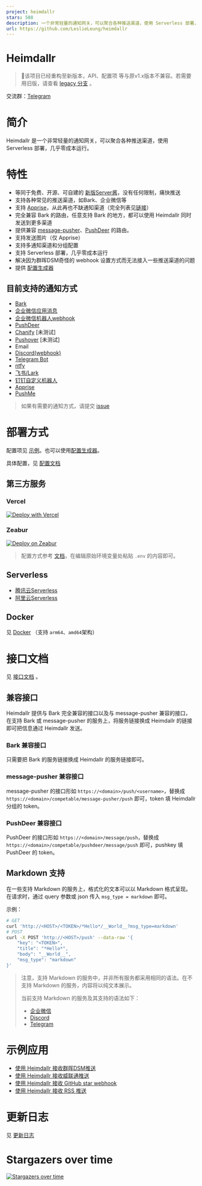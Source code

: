 ```yaml
---
project: heimdallr
stars: 588
description: 一个非常轻量的通知网关，可以聚合各种推送渠道，使用 Serverless 部署，几乎零成本运行。
url: https://github.com/LeslieLeung/heimdallr
---
```


<h1>Heimdallr</h1>

> 🔧该项目已经重构至新版本，API、配置项 等与原v1.x版本不兼容。若需要用旧版，请查看 [legacy 分支](https://github.com/LeslieLeung/heimdallr/tree/legacy) 。

交流群：[Telegram](https://t.me/heimdallr_notification)

# 简介

Heimdallr 是一个非常轻量的通知网关，可以聚合各种推送渠道，使用 Serverless 部署，几乎零成本运行。

# 特性

- 等同于免费、开源、可自建的 [新版Server酱](https://sct.ftqq.com/)，没有任何限制，痛快推送
- 支持各种常见的推送渠道，如Bark、企业微信等
- 支持 [Apprise](https://github.com/caronc/apprise)，从此再也不缺通知渠道（完全列表见[链接](https://github.com/caronc/apprise#supported-notifications)）
- 完全兼容 Bark 的路由，任意支持 Bark 的地方，都可以使用 Heimdallr 同时发送到更多渠道
- 提供兼容 [message-pusher](https://github.com/songquanpeng/message-pusher)、[PushDeer](http://pushdeer.com) 的路由。
- 支持发送图片（仅 Apprise）
- 支持多通知渠道和分组配置
- 支持 Serverless 部署，几乎零成本运行
- 解决因为群晖DSM奇怪的 webhook 设置方式而无法接入一些推送渠道的问题
- 提供 [配置生成器](https://heimdallr-configurator.vercel.app/)

## 目前支持的通知方式

- [Bark](https://github.com/Finb/Bark)
- [企业微信应用消息](https://developer.work.weixin.qq.com/document/path/90236)
- [企业微信机器人webhook](https://developer.work.weixin.qq.com/document/path/91770)
- [PushDeer](http://pushdeer.com)
- [Chanify](https://github.com/chanify/chanify) [未测试]
- [Pushover](https://pushover.net/api) [未测试]
- Email
- [Discord(webhook)](https://discord.com/developers/docs/resources/webhook#execute-webhook)
- [Telegram Bot](https://core.telegram.org/bots/api#sendmessage)
- [ntfy](https://docs.ntfy.sh/)
- [飞书/Lark](https://open.feishu.cn/document/client-docs/bot-v3/add-custom-bot)
- [钉钉自定义机器人](https://open.dingtalk.com/document/robots/custom-robot-access)
- [Apprise](https://github.com/caronc/apprise)
- [PushMe](https://push.i-i.me/)

> 如果有需要的通知方式，请提交 [issue](https://github.com/LeslieLeung/heimdallr/issues/new?assignees=LeslieLeung&labels=enhancement&template=feature_request.md&title=)


# 部署方式

配置项见 [示例](.env.example)。也可以使用[配置生成器](https://heimdallr-configurator.vercel.app/)。

具体配置，见 [配置文档](docs/Config.md)

## 第三方服务

### Vercel

[![Deploy with Vercel](https://vercel.com/button)](https://vercel.com/new/clone?repository-url=https%3A%2F%2Fgithub.com%2Fleslieleung%2Fheimdallr&project-name=heimdallr&repository-name=heimdallr)

### Zeabur

[![Deploy on Zeabur](https://zeabur.com/button.svg)](https://zeabur.com/templates/E7FFAQ?referralCode=LeslieLeung)

> 配置方式参考 [文档](https://zeabur.com/docs/zh-CN/environment/variables)，在编辑原始环境变量处粘贴 `.env` 的内容即可。

## Serverless
- [腾讯云Serverless](docs/deploy/TencentcloudServerless.md)
- [阿里云Serverless](docs/deploy/AliyunServerless.md)

## Docker
见 [Docker](docs/deploy/Docker.md) （支持 `arm64`、`amd64`架构）

# 接口文档

见 [接口文档](https://heimdallr.zeabur.app/docs) 。

## 兼容接口

Heimdallr 提供与 Bark 完全兼容的接口以及与 message-pusher 兼容的接口，在支持 Bark 或 message-pusher 的服务上，将服务链接换成 Heimdallr 的链接即可把信息通过 Heimdallr 发送。

### Bark 兼容接口

只需要把 Bark 的服务链接换成 Heimdallr 的服务链接即可。

### message-pusher 兼容接口

message-pusher 的接口形如 `https://<domain>/push/<username>`，替换成 `https://<domain>/competable/message-pusher/push` 即可，token 填 Heimdallr 分组的 token。

### PushDeer 兼容接口

PushDeer 的接口形如 `https://<domain>/message/push`，替换成 `https://<domain>/competable/pushdeer/message/push` 即可，pushkey 填 PushDeer 的 token。

## Markdown 支持

在一些支持 Markdown 的服务上，格式化的文本可以以 Markdown 格式呈现。在请求时，通过 query 参数或 json 传入 `msg_type = markdown` 即可。

示例：

```bash
# GET
curl 'http://<HOST>/<TOKEN>/*Hello*/__World__?msg_type=markdown'
# POST
curl -X POST 'http://<HOST>/push' --data-raw '{
    "key": "<TOKEN>",
    "title": "*Hello*",
    "body": "__World__",
    "msg_type": "markdown"
}'
```

> 注意，支持 Markdown 的服务中，并非所有服务都采用相同的语法。在不支持 Markdown 的服务，内容将以纯文本展示。
>
> 当前支持 Markdown 的服务及其支持的语法如下：
> - [企业微信](https://developer.work.weixin.qq.com/document/path/90236#%E6%94%AF%E6%8C%81%E7%9A%84markdown%E8%AF%AD%E6%B3%95)
> - [Discord](https://support.discord.com/hc/en-us/articles/210298617-Markdown-Text-101-Chat-Formatting-Bold-Italic-Underline)
> - [Telegram](https://core.telegram.org/bots/api#markdownv2-style)

# 示例应用

- [使用 Heimdallr 接收群晖DSM推送](docs/example/DSM.md)
- [使用 Heimdallr 接收威联通推送](docs/example/QNAP.md)
- [使用 Heimdallr 接收 GitHub star webhook](docs/example/GitHubStar.md)
- [使用 Heimdallr 接收 RSS 推送](docs/example/Rsspush.md)

# 更新日志

见 [更新日志](docs/Changelog.md)

# Stargazers over time
[![Stargazers over time](https://starchart.cc/LeslieLeung/heimdallr.svg?variant=adaptive)](https://starchart.cc/LeslieLeung/heimdallr)

